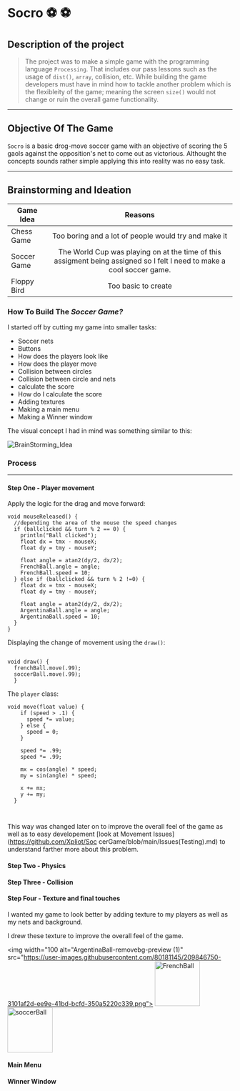 # Socro	:soccer:	:soccer:


## Description of the project

> The project was to make a simple  game with the programming language `Processing`. That includes our pass lessons such as the usage of `dist()`, `array`, collision, etc. While building the game developers must have in mind how to tackle another problem which is the flexibleity of the game; meaning the screen `size()` would not change or ruin the overall game functionality.   

 ***
## Objective Of The Game

`Socro` is a basic drog-move soccer game with an objective of scoring the 5 gaols against the opposition's net to come out as victorious. Althought the concepts sounds rather simple applying this into reality was no easy task.

 ***

 ## Brainstorming and Ideation
| Game Idea        | Reasons           | 
| -------------    |:-------------:|  
| Chess Game       | Too boring and a lot of people would try and make it | 
| Soccer Game      | The World Cup was playing on at the time of this assigment being assigned so I felt I need to make a cool soccer game.      |   
| Floppy Bird      | Too basic to create      | 


### How To Build The *Soccer Game?*

I started off by cutting my game into smaller tasks:
- Soccer nets 
- Buttons
- How does the players look like
- How does the player move
- Collision between circles
- Collision between circle and nets
- calculate the score 
- How do I calculate the score
- Adding textures
- Making a main menu
- Making a Winner window

The visual concept I had in mind was something similar to this:


![BrainStorming_Idea](https://user-images.githubusercontent.com/80181145/209754378-8eaacde3-d300-46d2-b28f-b18cc9fcf044.jpg)

### Process
***
#### Step One - Player movement
Apply the logic for the drag and move forward:  
``` processing
void mouseReleased() {
  //depending the area of the mouse the speed changes
  if (ballclicked && turn % 2 == 0) {
    println("Ball clicked");
    float dx = tmx - mouseX;
    float dy = tmy - mouseY;

    float angle = atan2(dy/2, dx/2);
    FrenchBall.angle = angle;
    FrenchBall.speed = 10;
  } else if (ballclicked && turn % 2 !=0) {
    float dx = tmx - mouseX;
    float dy = tmy - mouseY;

    float angle = atan2(dy/2, dx/2);
    ArgentinaBall.angle = angle;
    ArgentinaBall.speed = 10;
  }
}

```
Displaying the change of movement using the `draw()`:
``` processing

void draw() {
  frenchBall.move(.99);
  soccerBall.move(.99);
  }
```
The `player` class:

``` processing
void move(float value) {
    if (speed > .1) {
      speed *= value;
    } else {
      speed = 0;
    }

    speed *= .99;
    speed *= .99;

    mx = cos(angle) * speed;
    my = sin(angle) * speed;

    x += mx;
    y += my;
  }



```
This way was changed later on to improve the overall feel of the game as well as to easy developement [look at Movement Issues](https://github.com/Xpliot/Soc
cerGame/blob/main/Issues(Testing).md) to understand farther more about this problem. 
#### Step Two - Physics 
#### Step Three - Collision
#### Step Four - Texture and final touches

I wanted my game to look better by adding texture to my players as well as my nets and background. 

I drew these texture to improve the overall feel of the game.

<img width="100 alt="ArgentinaBall-removebg-preview (1)" src="https://user-images.githubusercontent.com/80181145/209846750-3101af2d-ee9e-41bd-bcfd-350a5220c339.png">
<img width="101" alt="FrenchBall" src="https://user-images.githubusercontent.com/80181145/209845175-c5a432e5-337b-4343-a44d-82a6e9e634aa.png">
<img width="101" alt="soccerBall" src="https://user-images.githubusercontent.com/80181145/209845178-86fcc74f-7183-484b-89be-168eeaa899e7.png">

#### Main Menu

#### Winner Window


